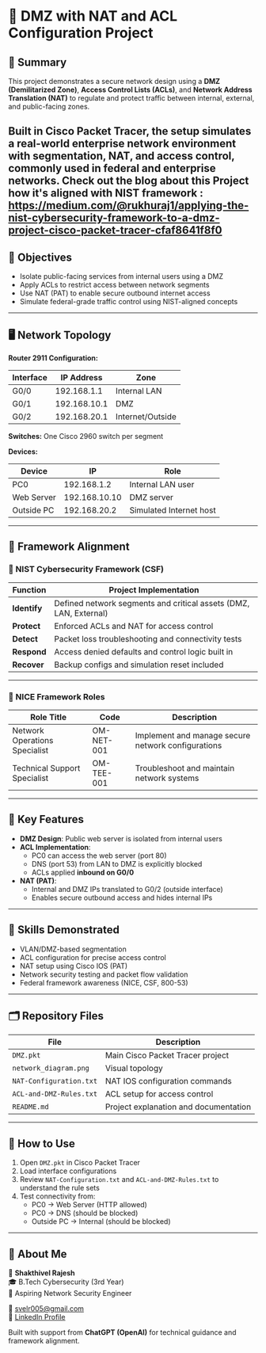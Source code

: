 # 🔐 DMZ with NAT and ACL Configuration Project

## 📌 Summary
This project demonstrates a secure network design using a **DMZ (Demilitarized Zone)**, **Access Control Lists (ACLs)**, and **Network Address Translation (NAT)** to regulate and protect traffic between internal, external, and public-facing zones.

Built in **Cisco Packet Tracer**, the setup simulates a real-world enterprise network environment with **segmentation, NAT, and access control**, commonly used in federal and enterprise networks.
Check out the blog about this Project how it's aligned with NIST framework : https://medium.com/@rukhuraj1/applying-the-nist-cybersecurity-framework-to-a-dmz-project-cisco-packet-tracer-cfaf8641f8f0
---

## 🎯 Objectives

- Isolate public-facing services from internal users using a DMZ
- Apply ACLs to restrict access between network segments
- Use NAT (PAT) to enable secure outbound internet access
- Simulate federal-grade traffic control using NIST-aligned concepts

---

## 🖥️ Network Topology

**Router 2911 Configuration:**

| Interface | IP Address | Zone |
|-----------|------------|------|
| G0/0 | 192.168.1.1 | Internal LAN |
| G0/1 | 192.168.10.1 | DMZ |
| G0/2 | 192.168.20.1 | Internet/Outside |

**Switches:** One Cisco 2960 switch per segment

**Devices:**

| Device | IP | Role |
|--------|----|------|
| PC0 | 192.168.1.2 | Internal LAN user |
| Web Server | 192.168.10.10 | DMZ server |
| Outside PC | 192.168.20.2 | Simulated Internet host |

---

## 🧭 Framework Alignment

### 🔹 NIST Cybersecurity Framework (CSF)

| Function | Project Implementation |
|----------|------------------------|
| **Identify** | Defined network segments and critical assets (DMZ, LAN, External) |
| **Protect** | Enforced ACLs and NAT for access control |
| **Detect** | Packet loss troubleshooting and connectivity tests |
| **Respond** | Access denied defaults and control logic built in |
| **Recover** | Backup configs and simulation reset included |

---

### 🔹 NICE Framework Roles

| Role Title | Code | Description |
|------------|------|-------------|
| Network Operations Specialist | OM-NET-001 | Implement and manage secure network configurations |
| Technical Support Specialist | OM-TEE-001 | Troubleshoot and maintain network systems |

---


## 🔧 Key Features

- **DMZ Design**: Public web server is isolated from internal users
- **ACL Implementation**:
  - PC0 can access the web server (port 80)
  - DNS (port 53) from LAN to DMZ is explicitly blocked
  - ACLs applied **inbound on G0/0**
- **NAT (PAT)**:
  - Internal and DMZ IPs translated to G0/2 (outside interface)
  - Enables secure outbound access and hides internal IPs

---

## 🧪 Skills Demonstrated

- VLAN/DMZ-based segmentation
- ACL configuration for precise access control
- NAT setup using Cisco IOS (PAT)
- Network security testing and packet flow validation
- Federal framework awareness (NICE, CSF, 800-53)

---

## 🗂️ Repository Files

| File | Description |
|------|-------------|
| `DMZ.pkt` | Main Cisco Packet Tracer project |
| `network_diagram.png` | Visual topology |
| `NAT-Configuration.txt` | NAT IOS configuration commands |
| `ACL-and-DMZ-Rules.txt` | ACL setup for access control |
| `README.md` | Project explanation and documentation |

---

## 🧠 How to Use

1. Open `DMZ.pkt` in Cisco Packet Tracer
2. Load interface configurations
3. Review `NAT-Configuration.txt` and `ACL-and-DMZ-Rules.txt` to understand the rule sets
4. Test connectivity from:
   - PC0 → Web Server (HTTP allowed)
   - PC0 → DNS (should be blocked)
   - Outside PC → Internal (should be blocked)

---

## 📎 About Me

👤 **Shakthivel Rajesh**  
🎓 B.Tech Cybersecurity (3rd Year)  
🎯 Aspiring Network Security Engineer

📧 svelr005@gmail.com  
🔗 [LinkedIn Profile](https://www.linkedin.com/in/svelr005/)  

Built with support from **ChatGPT (OpenAI)** for technical guidance and framework alignment.


